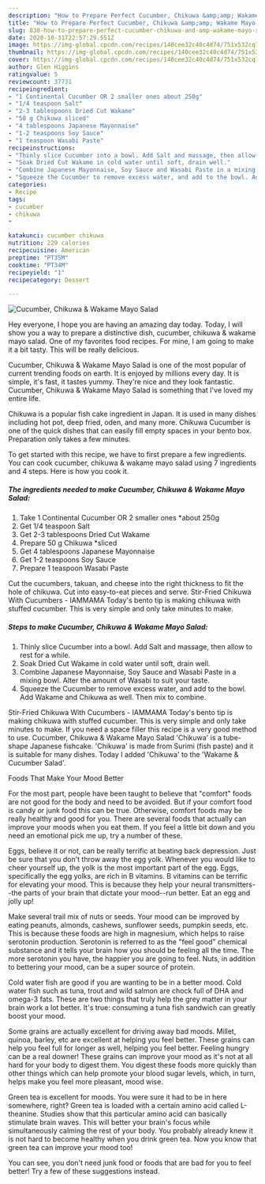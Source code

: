 ```yaml
---
description: "How to Prepare Perfect Cucumber, Chikuwa &amp;amp; Wakame Mayo Salad"
title: "How to Prepare Perfect Cucumber, Chikuwa &amp;amp; Wakame Mayo Salad"
slug: 838-how-to-prepare-perfect-cucumber-chikuwa-and-amp-wakame-mayo-salad
date: 2020-10-31T22:57:29.551Z
image: https://img-global.cpcdn.com/recipes/140cee32c40c4d74/751x532cq70/cucumber-chikuwa-wakame-mayo-salad-recipe-main-photo.jpg
thumbnail: https://img-global.cpcdn.com/recipes/140cee32c40c4d74/751x532cq70/cucumber-chikuwa-wakame-mayo-salad-recipe-main-photo.jpg
cover: https://img-global.cpcdn.com/recipes/140cee32c40c4d74/751x532cq70/cucumber-chikuwa-wakame-mayo-salad-recipe-main-photo.jpg
author: Glen Higgins
ratingvalue: 5
reviewcount: 37731
recipeingredient:
- "1 Continental Cucumber OR 2 smaller ones about 250g"
- "1/4 teaspoon Salt"
- "2-3 tablespoons Dried Cut Wakame"
- "50 g Chikuwa sliced"
- "4 tablespoons Japanese Mayonnaise"
- "1-2 teaspoons Soy Sauce"
- "1 teaspoon Wasabi Paste"
recipeinstructions:
- "Thinly slice Cucumber into a bowl. Add Salt and massage, then allow to rest for a while."
- "Soak Dried Cut Wakame in cold water until soft, drain well."
- "Combine Japanese Mayonnaise, Soy Sauce and Wasabi Paste in a mixing bowl. Alter the amount of Wasabi to suit your taste."
- "Squeeze the Cucumber to remove excess water, and add to the bowl. Add Wakame and Chikuwa as well. Then mix to combine."
categories:
- Recipe
tags:
- cucumber
- chikuwa
- 

katakunci: cucumber chikuwa  
nutrition: 229 calories
recipecuisine: American
preptime: "PT35M"
cooktime: "PT34M"
recipeyield: "1"
recipecategory: Dessert

---
```



![Cucumber, Chikuwa &amp; Wakame Mayo Salad](https://img-global.cpcdn.com/recipes/140cee32c40c4d74/751x532cq70/cucumber-chikuwa-wakame-mayo-salad-recipe-main-photo.jpg)

Hey everyone, I hope you are having an amazing day today. Today, I will show you a way to prepare a distinctive dish, cucumber, chikuwa &amp; wakame mayo salad. One of my favorites food recipes. For mine, I am going to make it a bit tasty. This will be really delicious.

Cucumber, Chikuwa &amp; Wakame Mayo Salad is one of the most popular of current trending foods on earth. It is enjoyed by millions every day. It is simple, it's fast, it tastes yummy. They're nice and they look fantastic. Cucumber, Chikuwa &amp; Wakame Mayo Salad is something that I've loved my entire life.

Chikuwa is a popular fish cake ingredient in Japan. It is used in many dishes including hot pot, deep fried, oden, and many more. Chikuwa Cucumber is one of the quick dishes that can easily fill empty spaces in your bento box. Preparation only takes a few minutes.


To get started with this recipe, we have to first prepare a few ingredients. You can cook cucumber, chikuwa &amp; wakame mayo salad using 7 ingredients and 4 steps. Here is how you cook it.

<!--inarticleads1-->

##### The ingredients needed to make Cucumber, Chikuwa &amp; Wakame Mayo Salad:

1. Take 1 Continental Cucumber OR 2 smaller ones *about 250g
1. Get 1/4 teaspoon Salt
1. Get 2-3 tablespoons Dried Cut Wakame
1. Prepare 50 g Chikuwa *sliced
1. Get 4 tablespoons Japanese Mayonnaise
1. Get 1-2 teaspoons Soy Sauce
1. Prepare 1 teaspoon Wasabi Paste


Cut the cucumbers, takuan, and cheese into the right thickness to fit the hole of chikuwa. Cut into easy-to-eat pieces and serve. Stir-Fried Chikuwa With Cucumbers - IAMMAMA Today&#39;s bento tip is making chikuwa with stuffed cucumber. This is very simple and only take minutes to make. 

<!--inarticleads2-->

##### Steps to make Cucumber, Chikuwa &amp; Wakame Mayo Salad:

1. Thinly slice Cucumber into a bowl. Add Salt and massage, then allow to rest for a while.
1. Soak Dried Cut Wakame in cold water until soft, drain well.
1. Combine Japanese Mayonnaise, Soy Sauce and Wasabi Paste in a mixing bowl. Alter the amount of Wasabi to suit your taste.
1. Squeeze the Cucumber to remove excess water, and add to the bowl. Add Wakame and Chikuwa as well. Then mix to combine.


Stir-Fried Chikuwa With Cucumbers - IAMMAMA Today&#39;s bento tip is making chikuwa with stuffed cucumber. This is very simple and only take minutes to make. If you need a space filler this recipe is a very good method to use. Cucumber, Chikuwa &amp; Wakame Mayo Salad &#39;Chikuwa&#39; is a tube-shape Japanese fishcake. &#39;Chikuwa&#39; is made from Surimi (fish paste) and it is suitable for many dishes. Today I added &#39;Chikuwa&#39; to the &#39;Wakame &amp; Cucumber Salad&#39;. 

Foods That Make Your Mood Better


For the most part, people have been taught to believe that "comfort" foods are not good for the body and need to be avoided. But if your comfort food is candy or junk food this can be true. Otherwise, comfort foods may be really healthy and good for you. There are several foods that actually can improve your moods when you eat them. If you feel a little bit down and you need an emotional pick me up, try a number of these.

Eggs, believe it or not, can be really terrific at beating back depression. Just be sure that you don't throw away the egg yolk. Whenever you would like to cheer yourself up, the yolk is the most important part of the egg. Eggs, specifically the egg yolks, are rich in B vitamins. B vitamins can be terrific for elevating your mood. This is because they help your neural transmitters--the parts of your brain that dictate your mood--run better. Eat an egg and jolly up!

Make several trail mix of nuts or seeds. Your mood can be improved by eating peanuts, almonds, cashews, sunflower seeds, pumpkin seeds, etc. This is because these foods are high in magnesium, which helps to raise serotonin production. Serotonin is referred to as the "feel good" chemical substance and it tells your brain how you should be feeling all the time. The more serotonin you have, the happier you are going to feel. Nuts, in addition to bettering your mood, can be a super source of protein.

Cold water fish are good if you are wanting to be in a better mood. Cold water fish such as tuna, trout and wild salmon are chock full of DHA and omega-3 fats. These are two things that truly help the grey matter in your brain work a lot better. It's true: consuming a tuna fish sandwich can greatly boost your mood. 

Some grains are actually excellent for driving away bad moods. Millet, quinoa, barley, etc are excellent at helping you feel better. These grains can help you feel full for longer as well, helping you feel better. Feeling hungry can be a real downer! These grains can improve your mood as it's not at all hard for your body to digest them. You digest these foods more quickly than other things which can help promote your blood sugar levels, which, in turn, helps make you feel more pleasant, mood wise.

Green tea is excellent for moods. You were sure it had to be in here somewhere, right? Green tea is loaded with a certain amino acid called L-theanine. Studies show that this particular amino acid can basically stimulate brain waves. This will better your brain's focus while simultaneously calming the rest of your body. You probably already knew it is not hard to become healthy when you drink green tea. Now you know that green tea can improve your mood too!

You can see, you don't need junk food or foods that are bad for you to feel better! Try  a few  of  these  suggestions  instead.

